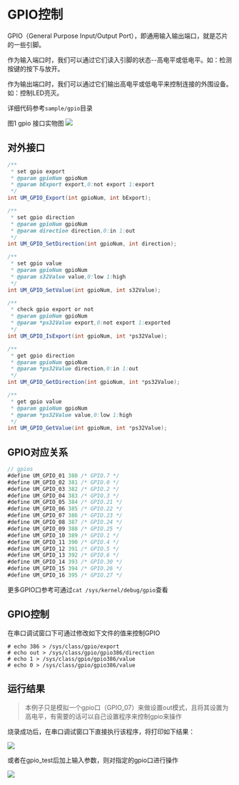 # GPIO控制

GPIO（General Purpose Input/Output Port），即通用输入输出端口，就是芯片的一些引脚。

作为输入端口时，我们可以通过它们读入引脚的状态--高电平或低电平。如：检测按键的按下与放开。

作为输出端口时，我们可以通过它们输出高电平或低电平来控制连接的外围设备。如：控制LED亮灭。

详细代码参考`sample/gpio`目录

图1 gpio 接口实物图
![](../figures/gpio_group.png)

## 对外接口

```java
/**
 * set gpio export
 * @param gpioNum gpioNum
 * @param bExport export,0:not export 1:export
 */
int UM_GPIO_Export(int gpioNum, int bExport);

/**
 * set gpio direction
 * @param gpioNum gpioNum
 * @param direction direction,0:in 1:out
 */
int UM_GPIO_SetDirection(int gpioNum, int direction);

/**
 * set gpio value
 * @param gpioNum gpioNum
 * @param s32Value value,0:low 1:high
 */
int UM_GPIO_SetValue(int gpioNum, int s32Value);

/**
 * check gpio export or not
 * @param gpioNum gpioNum
 * @param *ps32Value export,0:not export 1:exported
 */
int UM_GPIO_IsExport(int gpioNum, int *ps32Value);

/**
 * get gpio direction
 * @param gpioNum gpioNum
 * @param *ps32Value direction,0:in 1:out
 */
int UM_GPIO_GetDirection(int gpioNum, int *ps32Value);

/**
 * get gpio value
 * @param gpioNum gpioNum
 * @param *ps32Value value,0:low 1:high
 */
int UM_GPIO_GetValue(int gpioNum, int *ps32Value);
```

## GPIO对应关系

```java
// gpios
#define UM_GPIO_01 380 /* GPIO.7 */
#define UM_GPIO_02 381 /* GPIO.0 */
#define UM_GPIO_03 382 /* GPIO.2 */
#define UM_GPIO_04 383 /* GPIO.3 */
#define UM_GPIO_05 384 /* GPIO.21 */
#define UM_GPIO_06 385 /* GPIO.22 */
#define UM_GPIO_07 386 /* GPIO.23 */
#define UM_GPIO_08 387 /* GPIO.24 */
#define UM_GPIO_09 388 /* GPIO.25 */
#define UM_GPIO_10 389 /* GPIO.1 */
#define UM_GPIO_11 390 /* GPIO.4 */
#define UM_GPIO_12 391 /* GPIO.5 */
#define UM_GPIO_13 392 /* GPIO.6 */
#define UM_GPIO_14 393 /* GPIO.30 */
#define UM_GPIO_15 394 /* GPIO.26 */
#define UM_GPIO_16 395 /* GPIO.27 */
```

更多GPIO口参考可通过`cat /sys/kernel/debug/gpio`查看

## GPIO控制

在串口调试窗口下可通过修改如下文件的值来控制GPIO

```shell
# echo 386 > /sys/class/gpio/export
# echo out > /sys/class/gpio/gpio386/direction
# echo 1 > /sys/class/gpio/gpio386/value
# echo 0 > /sys/class/gpio/gpio386/value
```

## 运行结果

> 本例子只是模拟一个gpio口（GPIO_07）来做设置out模式，且将其设置为高电平，有需要的话可以自己设置程序来控制gpio来操作

烧录成功后，在串口调试窗口下直接执行该程序，将打印如下结果：

![](../figures/gpio_result1.png)

或者在gpio_test后加上输入参数，则对指定的gpio口进行操作

![](../figures/gpio_result2.png)
